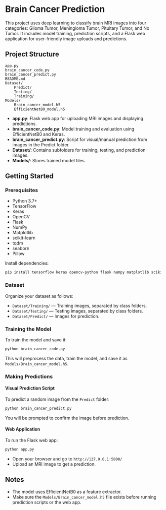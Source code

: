 # Brain Cancer Prediction

This project uses deep learning to classify brain MRI images into four categories: Glioma Tumor, Meningioma Tumor, Pituitary Tumor, and No Tumor. It includes model training, prediction scripts, and a Flask web application for user-friendly image uploads and predictions.

## Project Structure

```
app.py
brain_cancer_code.py
brain_cancer_predict.py
README.md
Dataset/
    Predict/
    Testing/
    Training/
Models/
    Brain_cancer_model.h5
    EfficientNetB0_model.h5
```

- **app.py**: Flask web app for uploading MRI images and displaying predictions.
- **brain_cancer_code.py**: Model training and evaluation using EfficientNetB0 and Keras.
- **brain_cancer_predict.py**: Script for visual/manual prediction from images in the Predict folder.
- **Dataset/**: Contains subfolders for training, testing, and prediction images.
- **Models/**: Stores trained model files.

## Getting Started

### Prerequisites

- Python 3.7+
- TensorFlow
- Keras
- OpenCV
- Flask
- NumPy
- Matplotlib
- scikit-learn
- tqdm
- seaborn
- Pillow

Install dependencies:
```sh
pip install tensorflow keras opencv-python flask numpy matplotlib scikit-learn tqdm seaborn pillow
```

### Dataset

Organize your dataset as follows:
- `Dataset/Training/` — Training images, separated by class folders.
- `Dataset/Testing/` — Testing images, separated by class folders.
- `Dataset/Predict/` — Images for prediction.

### Training the Model

To train the model and save it:
```sh
python brain_cancer_code.py
```
This will preprocess the data, train the model, and save it as `Models/Brain_cancer_model.h5`.

### Making Predictions

#### Visual Prediction Script

To predict a random image from the `Predict` folder:
```sh
python brain_cancer_predict.py
```
You will be prompted to confirm the image before prediction.

#### Web Application

To run the Flask web app:
```sh
python app.py
```
- Open your browser and go to `http://127.0.0.1:5000/`
- Upload an MRI image to get a prediction.

## Notes

- The model uses EfficientNetB0 as a feature extractor.
- Make sure the `Models/Brain_cancer_model.h5` file exists before running prediction scripts or the web app.